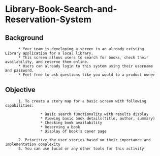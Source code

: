 # Library-Book-Search-and-Reservation-System

## Background

          * Your team is developing a screen in an already existing Library application for a local library. 
          * This screen allows users to search for books, check their availability, and reserve them online. 
          * Users can already login to this system using their username and password. 
          * Feel free to ask questions like you would to a product owner

## Objective
          1. To create a story map for a basic screen with following capabilities:
           
                    * Basic search functionality with results display
                    * Viewing basic book details(title, author, summary)
                    * Checking book availability
                    * Reserving a book
                    * Display of book's cover page
           
          2. Prioritize the user stories based on their importance and implementation complexity
          3. You can use lucid or any other tools for this activity
     
